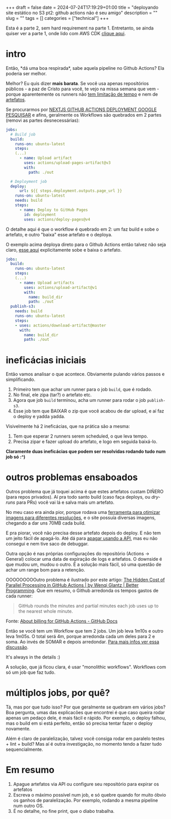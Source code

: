 +++ 
draft = false
date = 2024-07-24T17:19:29+01:00
title = "deployando site estático no S3 pt2: github actions não é seu amigo"
description = ""
slug = "" 
tags = []
categories = ["technical"]
+++

Esta é a parte 2, sem hard requirement na parte 1. Entretanto, se ainda quiser ver a parte 1, onde lido com AWS CDK [clique aqui](../s3-bucket-deployment-sucks).


# intro
Então, \*dá uma boa respirada\*, sabe aquela pipeline no Github Actions? Ela poderia ser melhor.

Melhor? Eu quis dizer **mais barata**. Se você usa apenas repositórios públicos - a paz de Cristo para você, te vejo na missa semana que vem - porque aparentemente os runners não [tem limitação de tempo](https://github.com/orgs/community/discussions/70492#discussioncomment-7362186) e nem de [artefatos](https://github.com/orgs/community/discussions/26438#discussioncomment-3251931).

Se procurarmos por [NEXTJS GITHUB ACTIONS DEPLOYMENT GOOGLE PESQUISAR](https://github.com/actions/starter-workflows/blob/main/pages/nextjs.yml) e afins, geralmente os Workflows são quebrados em 2 partes (removi as partes desnecessárias):

```yaml
jobs:
  # Build job
  build:
    runs-on: ubuntu-latest
    steps:
    (...)
      - name: Upload artifact
        uses: actions/upload-pages-artifact@v3
        with:
          path: ./out

  # Deployment job
  deploy:
      url: ${{ steps.deployment.outputs.page_url }}
    runs-on: ubuntu-latest
    needs: build
    steps:
      - name: Deploy to GitHub Pages
        id: deployment
        uses: actions/deploy-pages@v4
```


O detalhe aqui é que o workflow é quebrado em 2: um faz build e sobe o artefato, e outro "baixa" esse artefato e o deploya.

O exemplo acima deploya direto para o Github Actions então talvez não seja claro, [esse aqui](https://gist.github.com/smcelhinney/9433bef18088b08e17a7349c454508f8) explicitamente sobe e baixa o artefato.

```yaml
jobs:
  build:
    runs-on: ubuntu-latest
    steps:
    (...)
      - name: Upload artifacts
        uses: actions/upload-artifact@v1
        with:
          name: build_dir
          path: ./out
  publish-s3:
    needs: build
    runs-on: ubuntu-latest
    steps:
    - uses: actions/download-artifact@master
      with:
        name: build_dir
        path: ./out
```

# ineficácias iniciais

Então vamos analisar o que acontece. Obviamente pulando vários passos e simplificando.

1. Primeiro tem que achar um runner para o job `build`, que é rodado.
2. No final, ele zipa (tar?) o artefato etc.
3. Agora que job `build` terminou, acha um runner para rodar o job `publish-s3`.
4. Esse job tem que BAIXAR o zip que você acabou de dar upload, e aí faz o deploy e yadda yadda.

Visivelmente há 2 ineficácias, que na prática são a mesma:
1. Tem que esperar 2 runners serem scheduled, o que leva tempo.
2. Precisa zipar e fazer upload do artefato, e logo em seguida baixá-lo.

**Claramente duas ineficácias que podem ser resolvidas rodando tudo num job só :^)**


# outros problemas ensaboados

Outros problema que já toquei acima é que estes artefatos custam DIÑERO (para repos privados). Aí pra todo santo build (caso faça deploys, ou *dry-runs* para PRs) você vai lá e salva mais um artefato.

No meu caso era ainda pior, porque rodava uma [ferramenta para otimizar imagens para diferentes resoluções](https://next-export-optimize-images.vercel.app/), e o site possuía diversas imagens, chegando a dar uns 70MB cada build.

E pra piorar, você não precisa desse artefato depois do deploy. E não tem um jeito fácil de apagá-lo. Até dá para [apagar usando a API](https://github.com/actions/upload-artifact/issues/550#issuecomment-2059919616), mas eu não consegui e nem tive saco de debuggar.

Outra opção é nas próprias configurações do repositório (Actions -> General) colocar uma data de expiração de logs e artefatos. O downside é que mudou um, mudou o outro. É a solução mais fácil, só uma questão de achar um range bom para a retenção.


OOOOOOOOOutro problema é ilustrado por este artigo: [The Hidden Cost of Parallel Processing in GitHub Actions | by Wenqi Glantz | Better Programming](https://betterprogramming.pub/the-hidden-cost-of-parallel-processing-in-github-actions-63f25b2d5f6a). Que em resumo, o Github arredonda os tempos gastos de cada runner:

>GitHub rounds the minutes and partial minutes each job uses up to the nearest whole minute.

Fonte: [About billing for GitHub Actions - GitHub Docs](https://docs.github.com/en/billing/managing-billing-for-github-actions/about-billing-for-github-actions#about-billing-for-github-actions)


Então se você tem um Workflow que tem 2 jobs. Um job leva 1m10s e outro leva 1m05s.
O total será 4m, porque arredonda cada um deles para 2 e soma. Ao invés de SOMAR e depois arredondar. [Para mais infos ver essa discussão](https://github.com/orgs/community/discussions/8726).

It's always in the details :)

A solução, que já ficou clara, é usar "monolithic workflows". Workflows com só um job que faz tudo.

# múltiplos jobs, por quê?

Tá, mas por que tudo isso? Por que geralmente se quebram em vários jobs? Boa pergunta, umas das explicacões que encontrei é que caso queira rodar apenas um pedaço dele, é mais fácil e rápido. Por exemplo, o deploy falhou, mas o build em si está perfeito, então só precisa tentar fazer o deploy novamente.

Além é claro de paralelização, talvez você consiga rodar em paralelo testes + lint + build? Mas aí é outra investigação, no momento tendo a fazer tudo sequencialmente.



# Em resumo
1. Apague artefatos via API ou configure seu repositório para expirar os artefatos
2. Escreva o máximo possível num job, e só quebre quando for muito óbvio os ganhos de paralelização. Por exemplo, rodando a mesma pipeline num outro OS.
3. É no detalhe, no fine print, que o diabo trabalha.
